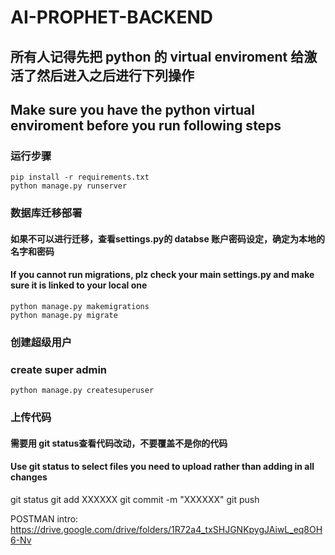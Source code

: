# AI-PROPHET-BACKEND


## 所有人记得先把 python 的 virtual enviroment 给激活了然后进入之后进行下列操作
## Make sure you have the python virtual enviroment before you run following steps
### 运行步骤
```shell
pip install -r requirements.txt
python manage.py runserver
```

### 数据库迁移部署
#### 如果不可以进行迁移，查看settings.py的 databse 账户密码设定，确定为本地的名字和密码 
#### If you cannot run migrations, plz check your main settings.py and make sure it is linked to your local one
```shell
python manage.py makemigrations
python manage.py migrate
```

### 创建超级用户
### create super admin
```shell
python manage.py createsuperuser
```

### 上传代码
#### 需要用 git status查看代码改动，不要覆盖不是你的代码
#### Use git status to select files you need to upload rather than adding in all changes
git status
git add XXXXXX
git commit -m "XXXXXX"
git push


POSTMAN intro: https://drive.google.com/drive/folders/1R72a4_txSHJGNKpygJAiwL_eq8OH6-Nv